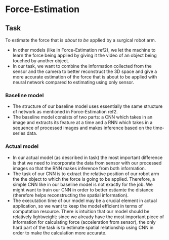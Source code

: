 # Force-Estimation

## Task
To estimate the force that is *about to be* applied by a surgical robot arm.
* In other models (like in Force-Estimation ref2), we let the machine to learn the force being applied by giving it the video of an object being touched by another object. 
* In our task, we want to combine the information collected from the sensor and the camera to better reconstruct the 3D space and give a more accurate estimation of the force that is about to be applied with neural network compared to estimating using only sensor.

### Baseline model
* The structure of our baseline model uses essentially the same structure of network as mentioned in Force-Estimation ref2.
* The baseline model consists of two parts: a CNN which takes in an image and extracts its feature at a time and a RNN which takes in a sequence of processed images and makes inference based on the time-series data.

### Actual model
* In our actual model (as described in task) the most important difference is that we need to incorporate the data from sensor with our processed images so that the RNN makes inference from both information.
* The task of our CNN is to extract the relative position of our robot arm the the object to which the force is going to be applied. Therefore, a simple CNN like in our baseline model is not exactly for the job. We might want to train our CNN in order to better estiamte the distance (therefore helps reconstructing the spatial information).
* The executation time of our model may be a crucial element in actual application, so we want to keep the model efficient in terms of computation resource. There is intuition that our model should be relatively lightweight: since we already have the most important piece of information for calculating force (acceleration from sensor), the only hard part of the task is to estimate spatial relationship using CNN in order to make the calculation more accurate.
